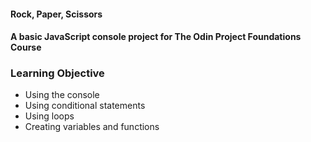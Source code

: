 #### Rock, Paper, Scissors

#### A basic JavaScript console project for The Odin Project Foundations Course

### Learning Objective

- Using the console
- Using conditional statements
- Using loops
- Creating variables and functions

